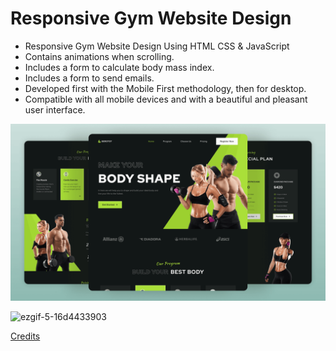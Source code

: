 #  Responsive Gym Website Design

- Responsive Gym Website Design Using HTML CSS & JavaScript
- Contains animations when scrolling.
- Includes a form to calculate body mass index.
- Includes a form to send emails.
- Developed first with the Mobile First methodology, then for desktop.
- Compatible with all mobile devices and with a beautiful and pleasant user interface.

![preview img](/preview.png)

![ezgif-5-16d4433903](https://user-images.githubusercontent.com/52057929/184653622-48b21de2-41d0-484f-ba22-7e63cdbcefd0.gif)


[Credits](https://youtu.be/ddaY0rHqMxM)

